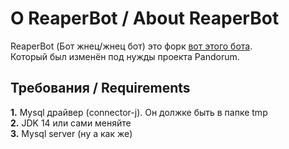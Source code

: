 # О ReaperBot / About ReaperBot
ReaperBot (Бот жнец/жнец бот) это форк [вот этого бота](https://github.com/Anuken/CoreBot). <br>
Который был изменён под нужды проекта Pandorum.


## Требования / Requirements
**1.** Mysql драйвер (connector-j).
Он должке быть в папке tmp<br>
**2.** JDK 14 или сами меняйте<br>
**3.** Mysql server (ну а как же)

